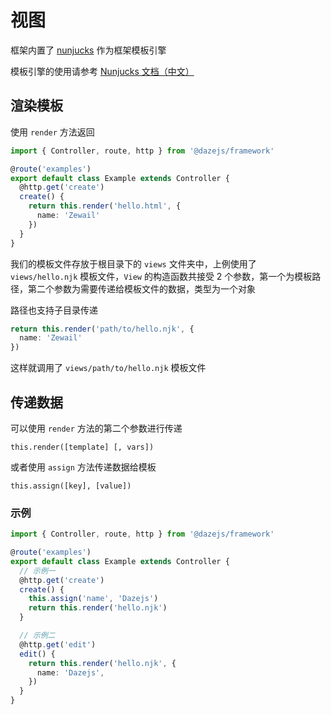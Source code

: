 # 视图
框架内置了 [nunjucks](https://mozilla.github.io/nunjucks/) 作为框架模板引擎

模板引擎的使用请参考 [Nunjucks 文档（中文）](https://mozilla.github.io/nunjucks/cn/templating.html)

## 渲染模板
使用 `render` 方法返回

```ts
import { Controller, route, http } from '@dazejs/framework'

@route('examples')
export default class Example extends Controller {
  @http.get('create')
  create() {
    return this.render('hello.html', {
      name: 'Zewail'
    })
  }
}


```

我们的模板文件存放于根目录下的 `views` 文件夹中，上例使用了 `views/hello.njk` 模板文件，`View` 的构造函数共接受 2 个参数，第一个为模板路径，第二个参数为需要传递给模板文件的数据，类型为一个对象

路径也支持子目录传递

```ts
return this.render('path/to/hello.njk', {
  name: 'Zewail'
})
```
这样就调用了 `views/path/to/hello.njk` 模板文件

## 传递数据

可以使用 `render` 方法的第二个参数进行传递
```text
this.render([template] [, vars])
```

或者使用 `assign` 方法传递数据给模板
```text
this.assign([key], [value])
```

### 示例
```ts
import { Controller, route, http } from '@dazejs/framework'

@route('examples')
export default class Example extends Controller {
  // 示例一
  @http.get('create')
  create() {
    this.assign('name', 'Dazejs')
    return this.render('hello.njk')
  }

  // 示例二
  @http.get('edit')
  edit() {
    return this.render('hello.njk', {
      name: 'Dazejs',
    })
  }
}

```
